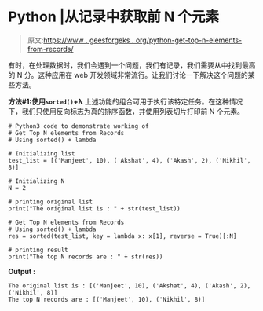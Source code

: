 # Python |从记录中获取前 N 个元素

> 原文:[https://www . geesforgeks . org/python-get-top-n-elements-from-records/](https://www.geeksforgeeks.org/python-get-top-n-elements-from-records/)

有时，在处理数据时，我们会遇到一个问题，我们有记录，我们需要从中找到最高的 N 分。这种应用在 web 开发领域非常流行。让我们讨论一下解决这个问题的某些方法。

**方法#1:使用`sorted()`+λ**
上述功能的组合可用于执行该特定任务。在这种情况下，我们只使用反向标志为真的排序函数，并使用列表切片打印前 N 个元素。

```
# Python3 code to demonstrate working of
# Get Top N elements from Records
# Using sorted() + lambda

# Initializing list 
test_list = [('Manjeet', 10), ('Akshat', 4), ('Akash', 2), ('Nikhil', 8)]

# Initializing N 
N = 2

# printing original list
print("The original list is : " + str(test_list))

# Get Top N elements from Records
# Using sorted() + lambda
res = sorted(test_list, key = lambda x: x[1], reverse = True)[:N]

# printing result
print("The top N records are : " + str(res))
```

**Output :**

```
The original list is : [('Manjeet', 10), ('Akshat', 4), ('Akash', 2), ('Nikhil', 8)]
The top N records are : [('Manjeet', 10), ('Nikhil', 8)]

```